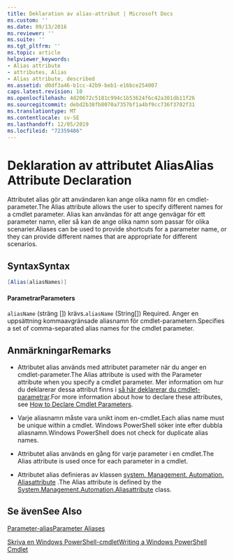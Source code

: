 ```yaml
---
title: Deklaration av alias-attribut | Microsoft Docs
ms.custom: ''
ms.date: 09/13/2016
ms.reviewer: ''
ms.suite: ''
ms.tgt_pltfrm: ''
ms.topic: article
helpviewer_keywords:
- Alias attribute
- attributes, Alias
- Alias attribute, described
ms.assetid: d0df3a46-b1cc-42b9-beb1-e16bce254007
caps.latest.revision: 10
ms.openlocfilehash: 4d20672c5181c994c1b53624f6c42a301db11f26
ms.sourcegitcommit: debd2b38fb8070a7357bf1a4bf9cc736f3702f31
ms.translationtype: MT
ms.contentlocale: sv-SE
ms.lasthandoff: 12/05/2019
ms.locfileid: "72359486"
---
```

# <a name="alias-attribute-declaration"></a><span data-ttu-id="0251c-102">Deklaration av attributet Alias</span><span class="sxs-lookup"><span data-stu-id="0251c-102">Alias Attribute Declaration</span></span>

<span data-ttu-id="0251c-103">Attributet alias gör att användaren kan ange olika namn för en cmdlet-parameter.</span><span class="sxs-lookup"><span data-stu-id="0251c-103">The Alias attribute allows the user to specify different names for a cmdlet parameter.</span></span> <span data-ttu-id="0251c-104">Alias kan användas för att ange genvägar för ett parameter namn, eller så kan de ange olika namn som passar för olika scenarier.</span><span class="sxs-lookup"><span data-stu-id="0251c-104">Aliases can be used to provide shortcuts for a parameter name, or they can provide different names that are appropriate for different scenarios.</span></span>

## <a name="syntax"></a><span data-ttu-id="0251c-105">Syntax</span><span class="sxs-lookup"><span data-stu-id="0251c-105">Syntax</span></span>

```csharp
[Alias(aliasNames)]
```

#### <a name="parameters"></a><span data-ttu-id="0251c-106">Parametrar</span><span class="sxs-lookup"><span data-stu-id="0251c-106">Parameters</span></span>

<span data-ttu-id="0251c-107">`aliasName` (sträng []) krävs.</span><span class="sxs-lookup"><span data-stu-id="0251c-107">`aliasName` (String[]) Required.</span></span> <span data-ttu-id="0251c-108">Anger en uppsättning kommaavgränsade aliasnamn för cmdlet-parametern.</span><span class="sxs-lookup"><span data-stu-id="0251c-108">Specifies a set of comma-separated alias names for the cmdlet parameter.</span></span>

## <a name="remarks"></a><span data-ttu-id="0251c-109">Anmärkningar</span><span class="sxs-lookup"><span data-stu-id="0251c-109">Remarks</span></span>

- <span data-ttu-id="0251c-110">Attributet alias används med attributet parameter när du anger en cmdlet-parameter.</span><span class="sxs-lookup"><span data-stu-id="0251c-110">The Alias attribute is used with the Parameter attribute when you specify a cmdlet parameter.</span></span> <span data-ttu-id="0251c-111">Mer information om hur du deklarerar dessa attribut finns i [så här deklarerar du cmdlet-parametrar](./how-to-declare-cmdlet-parameters.md).</span><span class="sxs-lookup"><span data-stu-id="0251c-111">For more information about how to declare these attributes, see [How to Declare Cmdlet Parameters](./how-to-declare-cmdlet-parameters.md).</span></span>

- <span data-ttu-id="0251c-112">Varje aliasnamn måste vara unikt inom en-cmdlet.</span><span class="sxs-lookup"><span data-stu-id="0251c-112">Each alias name must be unique within a cmdlet.</span></span> <span data-ttu-id="0251c-113">Windows PowerShell söker inte efter dubbla aliasnamn.</span><span class="sxs-lookup"><span data-stu-id="0251c-113">Windows PowerShell does not check for duplicate alias names.</span></span>

- <span data-ttu-id="0251c-114">Attributet alias används en gång för varje parameter i en cmdlet.</span><span class="sxs-lookup"><span data-stu-id="0251c-114">The Alias attribute is used once for each parameter in a cmdlet.</span></span>

- <span data-ttu-id="0251c-115">Attributet alias definieras av klassen [system. Management. Automation. Aliasattribute](/dotnet/api/System.Management.Automation.AliasAttribute) .</span><span class="sxs-lookup"><span data-stu-id="0251c-115">The Alias attribute is defined by the [System.Management.Automation.Aliasattribute](/dotnet/api/System.Management.Automation.AliasAttribute) class.</span></span>

## <a name="see-also"></a><span data-ttu-id="0251c-116">Se även</span><span class="sxs-lookup"><span data-stu-id="0251c-116">See Also</span></span>

[<span data-ttu-id="0251c-117">Parameter-alias</span><span class="sxs-lookup"><span data-stu-id="0251c-117">Parameter Aliases</span></span>](./parameter-aliases.md)

[<span data-ttu-id="0251c-118">Skriva en Windows PowerShell-cmdlet</span><span class="sxs-lookup"><span data-stu-id="0251c-118">Writing a Windows PowerShell Cmdlet</span></span>](./writing-a-windows-powershell-cmdlet.md)
